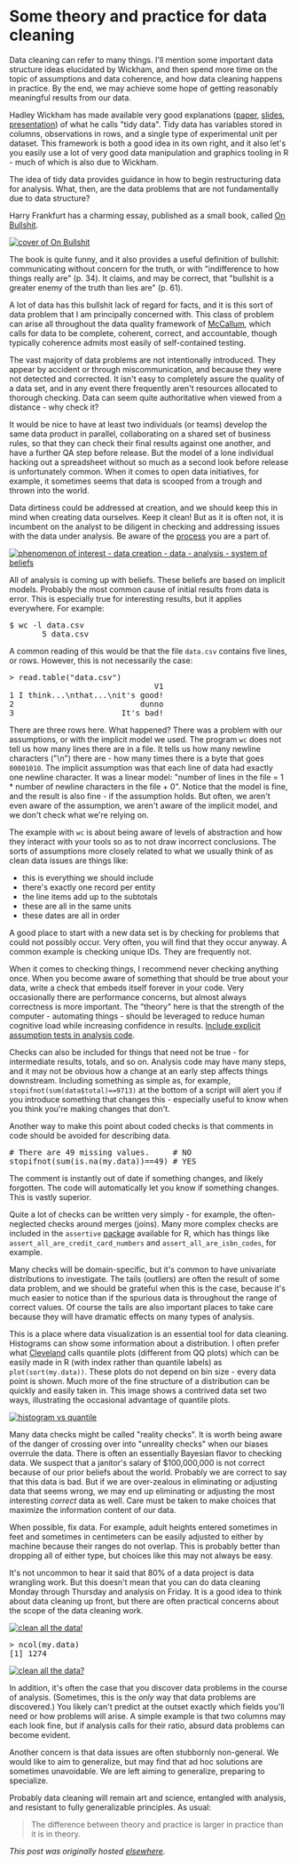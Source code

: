 # Some theory and practice for data cleaning



Data cleaning can refer to many things. I'll mention some important data structure ideas elucidated by Wickham, and then spend more time on the topic of assumptions and data coherence, and how data cleaning happens in practice. By the end, we may achieve some hope of getting reasonably meaningful results from our data.

Hadley Wickham has made available very good explanations (<a href="http://vita.had.co.nz/papers/tidy-data.pdf">paper</a>, <a href="http://stat405.had.co.nz/lectures/18-tidy-data.pdf">slides</a>, <a href="http://vimeo.com/33727555">presentation</a>) of what he calls "tidy data". Tidy data has variables stored in columns, observations in rows, and a single type of experimental unit per dataset. This framework is both a good idea in its own right, and it also let's you easily use a lot of very good data manipulation and graphics tooling in R - much of which is also due to Wickham.

The idea of tidy data provides guidance in how to begin restructuring data for analysis. What, then, are the data problems that are not fundamentally due to data structure?

Harry Frankfurt has a charming essay, published as a small book, called <a href="http://www.amazon.com/On-Bullshit-Harry-G-Frankfurt/dp/0691122946/">On Bullshit</a>.

<a href="41wu8zszsl.jpg"><img class="aligncenter size-medium wp-image-708" alt="cover of On Bullshit" src="41wu8zszsl.jpg"></a>

The book is quite funny, and it also provides a useful definition of bullshit: communicating without concern for the truth, or with "indifference to how things really are" (p. 34). It claims, and may be correct, that "bullshit is a greater enemy of the truth than lies are" (p. 61).

A lot of data has this bullshit lack of regard for facts, and it is this sort of data problem that I am principally concerned with. This class of problem can arise all throughout the data quality framework of <a href="http://planspace.org/2014/01/01/bad-data-handbook-quite-good/">McCallum</a>, which calls for data to be complete, coherent, correct, and accountable, though typically coherence admits most easily of self-contained testing.

The vast majority of data problems are not intentionally introduced. They appear by accident or through miscommunication, and because they were not detected and corrected. It isn't easy to completely assure the quality of a data set, and in any event there frequently aren't resources allocated to thorough checking. Data can seem quite authoritative when viewed from a distance - why check it?

It would be nice to have at least two individuals (or teams) develop the same data product in parallel, collaborating on a shared set of business rules, so that they can check their final results against one another, and have a further QA step before release. But the model of a lone individual hacking out a spreadsheet without so much as a second look before release is unfortunately common. When it comes to open data initiatives, for example, it sometimes seems that data is scooped from a trough and thrown into the world.

Data dirtiness could be addressed at creation, and we should keep this in mind when creating data ourselves. Keep it clean! But as it is often not, it is incumbent on the analyst to be diligent in checking and addressing issues with the data under analysis. Be aware of the <a href="http://planspace.org/2013/10/08/data-and-analysis-another-five-part-model/">process</a> you are a part of.

<a href="screen-shot-2013-10-07-at-7-12-42-pm.png"><img class="aligncenter size-large wp-image-357" alt="phenomenon of interest - data creation - data - analysis - system of beliefs" src="screen-shot-2013-10-07-at-7-12-42-pm.png"></a>

All of analysis is coming up with beliefs. These beliefs are based on implicit models. Probably the most common cause of initial results from data is error. This is especially true for interesting results, but it applies everywhere. For example:

<pre>$ wc -l data.csv 
       5 data.csv</pre>
A common reading of this would be that the file <code>data.csv</code> contains five lines, or rows. However, this is not necessarily the case:
<pre>&gt; read.table("data.csv")
                               V1
1 I think...\nthat...\nit's good!
2                           dunno
3                       It's bad!</pre>
There are three rows here. What happened? There was a problem with our assumptions, or with the implicit model we used. The program <code>wc</code> does not tell us how many lines there are in a file. It tells us how many newline characters ("\n") there are - how many times there is a byte that goes <code>00001010</code>. The implicit assumption was that each line of data had exactly one newline character. It was a linear model: "number of lines in the file = 1 * number of newline characters in the file + 0". Notice that the model is fine, and the result is also fine - if the assumption holds. But often, we aren't even aware of the assumption, we aren't aware of the implicit model, and we don't check what we're relying on.

The example with <code>wc</code> is about being aware of levels of abstraction and how they interact with your tools so as to not draw incorrect conclusions. The sorts of assumptions more closely related to what we usually think of as clean data issues are things like:
<ul>
	<li>this is everything we should include</li>
	<li>there's exactly one record per entity</li>
	<li>the line items add up to the subtotals</li>
	<li>these are all in the same units</li>
	<li>these dates are all in order</li>
</ul>
A good place to start with a new data set is by checking for problems that could not possibly occur. Very often, you will find that they occur anyway. A common example is checking unique IDs. They are frequently not.

When it comes to checking things, I recommend never checking anything once. When you become aware of something that should be true about your data, write a check that embeds itself forever in your code. Very occasionally there are performance concerns, but almost always correctness is more important. The "theory" here is that the strength of the computer - automating things - should be leveraged to reduce human cognitive load while increasing confidence in results. <a href="http://planspace.org/2013/10/23/include-explicit-assumption-tests-in-analysis-code/">Include explicit assumption tests in analysis code</a>.

Checks can also be included for things that need not be true - for intermediate results, totals, and so on. Analysis code may have many steps, and it may not be obvious how a change at an early step affects things downstream. Including something as simple as, for example, <code>stopifnot(sum(data$total)==9713)</code> at the bottom of a script will alert you if you introduce something that changes this - especially useful to know when you think you're making changes that don't.

Another way to make this point about coded checks is that comments in code should be avoided for describing data.
<pre># There are 49 missing values.     # NO
stopifnot(sum(is.na(my.data))==49) # YES</pre>
The comment is instantly out of date if something changes, and likely forgotten. The code will automatically let you know if something changes. This is vastly superior.

Quite a lot of checks can be written very simply - for example, the often-neglected checks around merges (joins). Many more complex checks are included in the <code>assertive</code> <a href="http://cran.r-project.org/web/packages/assertive/">package</a> available for R, which has things like <code>assert_all_are_credit_card_numbers</code> and <code>assert_all_are_isbn_codes</code>, for example.

Many checks will be domain-specific, but it's common to have univariate distributions to investigate. The tails (outliers) are often the result of some data problem, and we should be grateful when this is the case, because it's much easier to notice than if the spurious data is throughout the range of correct values. Of course the tails are also important places to take care because they will have dramatic effects on many types of analysis.

This is a place where data visualization is an essential tool for data cleaning. Histograms can show some information about a distribution. I often prefer what <a href="http://www.amazon.com/Visualizing-Data-William-S-Cleveland/dp/0963488406">Cleveland</a> calls quantile plots (different from QQ plots) which can be easily made in R (with index rather than quantile labels) as <code>plot(sort(my.data))</code>. These plots do not depend on bin size - every data point is shown. Much more of the fine structure of a distribution can be quickly and easily taken in. This image shows a contrived data set two ways, illustrating the occasional advantage of quantile plots.

<a href="hist_vs_quantile.png"><img class="aligncenter size-large wp-image-732" alt="histogram vs quantile" src="hist_vs_quantile.png"></a>

Many data checks might be called "reality checks". It is worth being aware of the danger of crossing over into "unreality checks" when our biases overrule the data. There is often an essentially Bayesian flavor to checking data. We suspect that a janitor's salary of $100,000,000 is not correct because of our prior beliefs about the world. Probably we are correct to say that this data is bad. But if we are over-zealous in eliminating or adjusting data that seems wrong, we may end up eliminating or adjusting the most interesting <em>correct</em> data as well. Care must be taken to make choices that maximize the information content of our data.

When possible, fix data. For example, adult heights entered sometimes in feet and sometimes in centimeters can be easily adjusted to either by machine because their ranges do not overlap. This is probably better than dropping all of either type, but choices like this may not always be easy.

It's not uncommon to hear it said that 80% of a data project is data wrangling work. But this doesn't mean that you can do data cleaning Monday through Thursday and analysis on Friday. It is a good idea to think about data cleaning up front, but there are often practical concerns about the scope of the data cleaning work.

<a href="clean_all_the_data_yes.png"><img class="aligncenter size-medium wp-image-717" alt="clean all the data!" src="clean_all_the_data_yes.png"></a>
<pre>&gt; ncol(my.data)
[1] 1274</pre>
<a href="clean_all_the_data_maybe.png"><img class="aligncenter size-medium wp-image-718" alt="clean all the data?" src="clean_all_the_data_maybe.png"></a>

In addition, it's often the case that you discover data problems in the course of analysis. (Sometimes, this is the <em>only</em> way that data problems are discovered.) You likely can't predict at the outset exactly which fields you'll need or how problems will arise. A simple example is that two columns may each look fine, but if analysis calls for their ratio, absurd data problems can become evident.

Another concern is that data issues are often stubbornly non-general. We would like to aim to generalize, but may find that ad hoc solutions are sometimes unavoidable. We are left aiming to generalize, preparing to specialize.

Probably data cleaning will remain art and science, entangled with analysis, and resistant to fully generalizable principles. As usual:
<blockquote>The difference between theory and practice is larger in practice than it is in theory.</blockquote>



*This post was originally hosted [elsewhere](https://planspacedotorg.wordpress.com/2014/01/04/some-theory-and-practice-for-data-cleaning/).*
